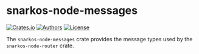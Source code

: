 # snarkos-node-messages

[![Crates.io](https://img.shields.io/crates/v/snarkos-node-messages.svg?color=neon)](https://crates.io/crates/snarkos-node-messages)
[![Authors](https://img.shields.io/badge/authors-Aleo-orange.svg)](https://aleo.org)
[![License](https://img.shields.io/badge/License-Apache%202.0-blue.svg)](./LICENSE.md)

The `snarkos-node-messages` crate provides the message types used by the `snarkos-node-router` crate.

